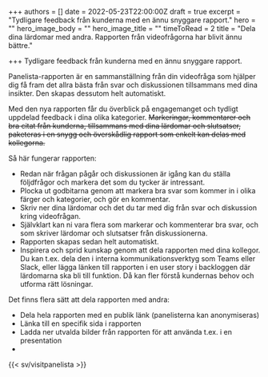 +++
authors = []
date = 2022-05-23T22:00:00Z
draft = true
excerpt = "Tydligare feedback från kunderna med en ännu snyggare rapport."
hero = ""
hero_image_body = ""
hero_image_title = ""
timeToRead = 2
title = "Dela dina lärdomar med andra. Rapporten från videofrågorna har blivit ännu bättre."

+++
Tydligare feedback från kunderna med en ännu snyggare rapport.

Panelista-rapporten är en sammanställning från din videofråga som hjälper dig få fram det allra bästa från svar och diskussionen tillsammans med dina insikter. Den skapas dessutom helt automatiskt.

Med den nya rapporten får du överblick på engagemanget och tydligt uppdelad feedback i dina olika kategorier. ~~Markeringar, kommentarer och bra citat från kunderna, tillsammans med dina lärdomar och slutsatser, paketeras i en snygg och överskådlig rapport som enkelt kan delas med kollegorna.~~

Så här fungerar rapporten:

* Redan när frågan pågår och diskussionen är igång kan du ställa följdfrågor och markera det som du tycker är intressant.
* Plocka ut godbitarna genom att markera bra svar som kommer in i olika färger och kategorier, och gör en kommentar.
* Skriv ner dina lärdomar och det du tar med dig från svar och diskussion kring videofrågan.
* Självklart kan ni vara flera som markerar och kommenterar bra svar, och som skriver lärdomar och slutsatser från diskussionerna.
* Rapporten skapas sedan helt automatiskt.
* Inspirera och sprid kunskap genom att dela rapporten med dina kollegor. Du kan t.ex. dela den i interna kommunikationsverktyg som Teams eller Slack, eller lägga länken till rapporten i en user story i backloggen där lärdomarna ska bli till funktion. Då kan fler förstå kundernas behov och utforma rätt lösningar.

Det finns flera sätt att dela rapporten med andra:

* Dela hela rapporten med en publik länk (panelisterna kan anonymiseras)
* Länka till en specifik sida i rapporten
* Ladda ner utvalda bilder från rapporten för att använda t.ex. i en presentation
* 

{{< sv/visitpanelista >}}